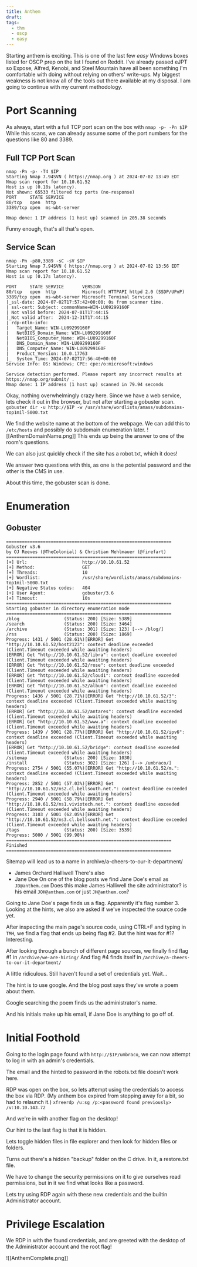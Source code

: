 ```yaml
---
title: Anthem
draft: 
tags:
  - thm
  - oscp
  - easy
---
```

Starting anthem is exciting. This is one of the last few *easy* Windows boxes listed for OSCP prep on the list I found on Reddit. I've already passed eJPT so Expose, Alfred, Kenobi, and Steel Mountain have all been something I'm comfortable with doing without relying on others' write-ups. My biggest weakness is not know all of the tools out there available at my disposal. I am going to continue with my current methodology. 

# Port Scanning
 As always, start with a full TCP port scan on the box with `nmap -p- -Pn $IP`
 While this scans, we can already assume some of the port numbers for the questions like 80 and 3389.
## Full TCP Port Scan
 ```
 nmap -Pn -p- -T4 $IP                                                  
Starting Nmap 7.94SVN ( https://nmap.org ) at 2024-07-02 13:49 EDT
Nmap scan report for 10.10.61.52
Host is up (0.18s latency).
Not shown: 65533 filtered tcp ports (no-response)
PORT     STATE SERVICE
80/tcp   open  http
3389/tcp open  ms-wbt-server

Nmap done: 1 IP address (1 host up) scanned in 205.38 seconds
```
Funny enough, that's all that's open.

## Service Scan
```
nmap -Pn -p80,3389 -sC -sV $IP
Starting Nmap 7.94SVN ( https://nmap.org ) at 2024-07-02 13:56 EDT
Nmap scan report for 10.10.61.52
Host is up (0.17s latency).

PORT     STATE SERVICE       VERSION
80/tcp   open  http          Microsoft HTTPAPI httpd 2.0 (SSDP/UPnP)
3389/tcp open  ms-wbt-server Microsoft Terminal Services
|_ssl-date: 2024-07-02T17:57:42+00:00; 0s from scanner time.
| ssl-cert: Subject: commonName=WIN-LU09299160F
| Not valid before: 2024-07-01T17:44:15
|_Not valid after:  2024-12-31T17:44:15
| rdp-ntlm-info: 
|   Target_Name: WIN-LU09299160F
|   NetBIOS_Domain_Name: WIN-LU09299160F
|   NetBIOS_Computer_Name: WIN-LU09299160F
|   DNS_Domain_Name: WIN-LU09299160F
|   DNS_Computer_Name: WIN-LU09299160F
|   Product_Version: 10.0.17763
|_  System_Time: 2024-07-02T17:56:40+00:00
Service Info: OS: Windows; CPE: cpe:/o:microsoft:windows

Service detection performed. Please report any incorrect results at https://nmap.org/submit/ .
Nmap done: 1 IP address (1 host up) scanned in 79.94 seconds
```

Okay, nothing overwhelmingly crazy here. Since we have a web service, lets check it out in the browser, but not after starting a gobuster scan.
`gobuster dir -u http://$IP -w /usr/share/wordlists/amass/subdomains-top1mil-5000.txt`

We find the website name at the bottom of the webpage. We can add this to `/etc/hosts` and possibly do subdomain enumeration later.
![[AnthemDomainName.png]]
This ends up being the answer to one of the room's questions.

We can also just quickly check if the site has a robot.txt, which it does!

We answer two questions with this, as one is the potential password and the other is the CMS in use.

About this time, the gobuster scan is done.

# Enumeration
## Gobuster
```
===============================================================
Gobuster v3.6
by OJ Reeves (@TheColonial) & Christian Mehlmauer (@firefart)
===============================================================
[+] Url:                     http://10.10.61.52
[+] Method:                  GET
[+] Threads:                 10
[+] Wordlist:                /usr/share/wordlists/amass/subdomains-top1mil-5000.txt
[+] Negative Status codes:   404
[+] User Agent:              gobuster/3.6
[+] Timeout:                 10s
===============================================================
Starting gobuster in directory enumeration mode
===============================================================
/blog                 (Status: 200) [Size: 5389]
/search               (Status: 200) [Size: 3464]
/archive              (Status: 301) [Size: 123] [--> /blog/]
/rss                  (Status: 200) [Size: 1869]
Progress: 1431 / 5001 (28.61%)[ERROR] Get "http://10.10.61.52/host2123": context deadline exceeded (Client.Timeout exceeded while awaiting headers)
[ERROR] Get "http://10.10.61.52/libra": context deadline exceeded (Client.Timeout exceeded while awaiting headers)
[ERROR] Get "http://10.10.61.52/rose": context deadline exceeded (Client.Timeout exceeded while awaiting headers)
[ERROR] Get "http://10.10.61.52/cloud1": context deadline exceeded (Client.Timeout exceeded while awaiting headers)
[ERROR] Get "http://10.10.61.52/album": context deadline exceeded (Client.Timeout exceeded while awaiting headers)
Progress: 1436 / 5001 (28.71%)[ERROR] Get "http://10.10.61.52/3": context deadline exceeded (Client.Timeout exceeded while awaiting headers)
[ERROR] Get "http://10.10.61.52/antares": context deadline exceeded (Client.Timeout exceeded while awaiting headers)
[ERROR] Get "http://10.10.61.52/www.a": context deadline exceeded (Client.Timeout exceeded while awaiting headers)
Progress: 1439 / 5001 (28.77%)[ERROR] Get "http://10.10.61.52/ipv6": context deadline exceeded (Client.Timeout exceeded while awaiting headers)
[ERROR] Get "http://10.10.61.52/bridge": context deadline exceeded (Client.Timeout exceeded while awaiting headers)
/sitemap              (Status: 200) [Size: 1030]
/install              (Status: 302) [Size: 126] [--> /umbraco/]
Progress: 2754 / 5001 (55.07%)[ERROR] Get "http://10.10.61.52/m.": context deadline exceeded (Client.Timeout exceeded while awaiting headers)
Progress: 2852 / 5001 (57.03%)[ERROR] Get "http://10.10.61.52/ns2.cl.bellsouth.net.": context deadline exceeded (Client.Timeout exceeded while awaiting headers)
Progress: 2940 / 5001 (58.79%)[ERROR] Get "http://10.10.61.52/ns1.viviotech.net.": context deadline exceeded (Client.Timeout exceeded while awaiting headers)
Progress: 3103 / 5001 (62.05%)[ERROR] Get "http://10.10.61.52/ns3.cl.bellsouth.net.": context deadline exceeded (Client.Timeout exceeded while awaiting headers)
/tags                 (Status: 200) [Size: 3539]
Progress: 5000 / 5001 (99.98%)
===============================================================
Finished
===============================================================
```

Sitemap will lead us to a name in archive/a-cheers-to-our-it-department/
- James Orchard Halliwell
There's also 
- Jane Doe
On one of the blog posts we find Jane Doe's email as `JD@anthem.com`
Does this make James Halliwell the site administrator? is his email `JOH@anthem.com` or just `JH@anthem.com`?

Going to Jane Doe's page finds us a flag. Apparently it's flag number 3. Looking at the hints, we also are asked if we've inspected the source code yet.

After inspecting the main page's source code, using CTRL+F and typing in `TMH`, we find a flag that ends up being flag #2. But the hint was for #1? Interesting.

After looking through a bunch of different page sources, we finally find flag #1 in `/archive/we-are-hiring/`
And flag #4 finds itself in `/archive/a-cheers-to-our-it-department/`

A little ridiculous. Still haven't found a set of credentials yet. Wait...

The hint is to use google. And the blog post says they've wrote a poem about them.

Google searching the poem finds us the administrator's name. 

And his initials make up his email, if Jane Doe is anything to go off of.
# Initial Foothold
Going to the login page found with `http://$IP/umbraco`, we can now attempt to log in with an admin's credentials.

The email and the hinted to password in the robots.txt file doesn't work here.

RDP was open on the box, so lets attempt using the credentials to access the box via RDP.
(My anthem box expired from stepping away for a bit, so had to relaunch it.)
`xfreerdp /u:sg /p:<password found previously> /v:10.10.143.72`

And we're in with another flag on the desktop! 

Our hint to the last flag is that it is hidden.

Lets toggle hidden files in file explorer and then look for hidden files or folders.

Turns out there's a hidden "backup" folder on the C drive. In it, a restore.txt file.

We have to change the security permissions on it to give ourselves read permissions, but in it we find what looks like a password. 

Lets try using RDP again with these new credentials and the builtin Administrator account.

# Privilege Escalation

We RDP in with the found credentials, and are greeted with the desktop of the Administrator account and the root flag!

![[AnthemComplete.png]]